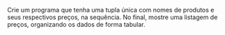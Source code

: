 Crie um programa que tenha uma tupla única com nomes de produtos e seus
respectivos preços, na sequência.
No final, mostre uma listagem de preços, organizando os dados de forma tabular.